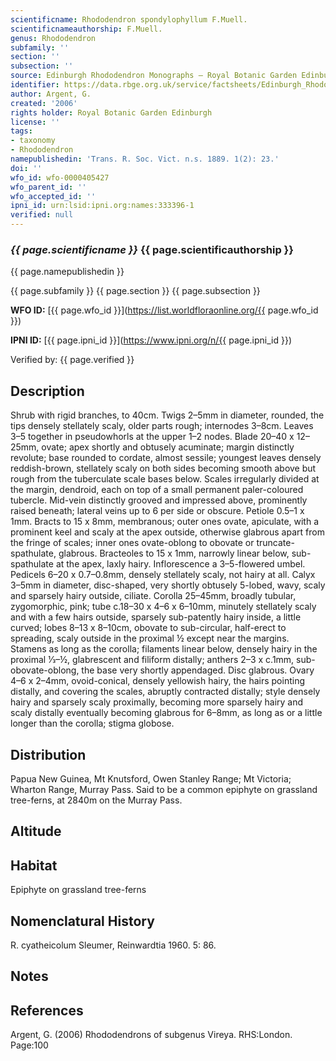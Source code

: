 ```yaml
---
scientificname: Rhododendron spondylophyllum F.Muell.
scientificnameauthorship: F.Muell.
genus: Rhododendron
subfamily: ''
section: ''
subsection: ''
source: Edinburgh Rhododendron Monographs – Royal Botanic Garden Edinburgh
identifier: https://data.rbge.org.uk/service/factsheets/Edinburgh_Rhododendron_Monographs.xhtml
author: Argent, G.
created: '2006'
rights holder: Royal Botanic Garden Edinburgh
license: ''
tags:
- taxonomy
- Rhododendron
namepublishedin: 'Trans. R. Soc. Vict. n.s. 1889. 1(2): 23.'
doi: ''
wfo_id: wfo-0000405427
wfo_parent_id: ''
wfo_accepted_id: ''
ipni_id: urn:lsid:ipni.org:names:333396-1
verified: null
---
```

### _{{ page.scientificname }}_ {{ page.scientificauthorship }}
 {{ page.namepublishedin }}

{{ page.subfamily }} {{ page.section }} {{ page.subsection }}

**WFO ID:** [{{ page.wfo_id }}](https://list.worldfloraonline.org/{{ page.wfo_id }})

**IPNI ID:** [{{ page.ipni_id }}](https://www.ipni.org/n/{{ page.ipni_id }})

Verified by: {{ page.verified }}



## Description
Shrub with rigid branches, to 40cm. Twigs 2–5mm in diameter, rounded, the tips densely stellately scaly, older parts rough; internodes 3–8cm. Leaves 3–5 together in pseudowhorls at the upper 1–2 nodes. Blade 20–40 x 12–25mm, ovate; apex shortly and obtusely acuminate; margin distinctly revolute; base rounded to cordate, almost sessile; youngest leaves densely reddish-brown, stellately scaly on both sides becoming smooth above but rough from the tuberculate scale bases below. Scales irregularly divided at the margin, dendroid, each on top of a small permanent paler-coloured tubercle. Mid-vein distinctly grooved and impressed above, prominently raised beneath; lateral veins up to 6 per side or obscure. Petiole 0.5–1 x 1mm. Bracts to 15 x 8mm, membranous; outer ones ovate, apiculate, with a prominent keel and scaly at the apex outside, otherwise glabrous apart from the fringe of scales; inner ones ovate-oblong to obovate or truncate-spathulate, glabrous. Bracteoles to 15 x 1mm, narrowly linear below, sub-spathulate at the apex, laxly hairy. Inflorescence a 3–5-flowered umbel. Pedicels 6–20 x 0.7–0.8mm, densely stellately scaly, not hairy at all. Calyx 3–5mm in diameter, disc-shaped, very shortly obtusely 5-lobed, wavy, scaly and sparsely hairy outside, ciliate. Corolla 25–45mm, broadly tubular, zygomorphic, pink; tube c.18–30 x 4–6 x 6–10mm, minutely stellately scaly and with a few hairs outside, sparsely sub-patently hairy inside, a little curved; lobes 8–13 x 8–10cm, obovate to sub-circular, half-erect to spreading, scaly outside in the proximal ½ except near the margins. Stamens as long as the corolla; filaments linear below, densely hairy in the proximal 1⁄3–½, glabrescent and filiform distally; anthers 2–3 x c.1mm, sub-obovate-oblong, the base very shortly appendaged. Disc glabrous. Ovary 4–6 x 2–4mm, ovoid-conical, densely yellowish hairy, the hairs pointing distally, and covering the scales, abruptly contracted distally; style densely hairy and sparsely scaly proximally, becoming more sparsely hairy and scaly distally eventually becoming glabrous for 6–8mm, as long as or a little longer than the corolla; stigma globose.

## Distribution
Papua New Guinea, Mt Knutsford, Owen Stanley Range; Mt Victoria; Wharton Range, Murray Pass. Said to be a common epiphyte on grassland tree-ferns, at 2840m on the Murray Pass.

## Altitude


## Habitat
Epiphyte on grassland tree-ferns

## Nomenclatural History
R. cyatheicolum Sleumer, Reinwardtia 1960. 5: 86.
                       
## Notes


## References

Argent, G. (2006) Rhododendrons of subgenus Vireya. RHS:London. Page:100
